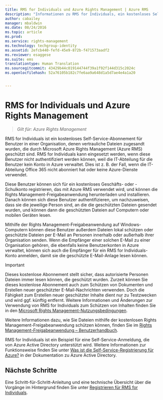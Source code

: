 ```yaml
---
title: RMS for Individuals und Azure Rights Management | Azure RMS
description: "Informationen zu RMS for Individuals, ein kostenloses Self-Service-Abonnement für Benutzer in einer Organisation, denen vertrauliche Dateien zugesandt wurden, die durch Microsoft Azure Rights Management (Azure RMS) geschützt sind. RMS for Individuals kann eingesetzt werden, wenn diese Benutzer nicht authentifiziert werden können, weil die IT-Abteilung für die Benutzer kein Konto in Azure verwaltet."
author: cabailey
manager: mbaldwin
ms.date: 08/24/2016
ms.topic: article
ms.prod: 
ms.service: rights-management
ms.technology: techgroup-identity
ms.assetid: 2efcb440-fefd-45e9-872b-f471573aadf2
ms.reviewer: esaggese
ms.suite: ems
translationtype: Human Translation
ms.sourcegitcommit: 43429b44c019144744f39a1f92f144d315c2024c
ms.openlocfilehash: 52a76105b182c7fe6aa9a648d1a5d7ae4e4a1a20


---
```


# RMS for Individuals und Azure Rights Management

>*Gilt für: Azure Rights Management*

RMS for Individuals ist ein kostenloses Self-Service-Abonnement für Benutzer in einer Organisation, denen vertrauliche Dateien zugesandt wurden, die durch Microsoft Azure Rights Management (Azure RMS) geschützt sind. RMS for Individuals kann eingesetzt werden, wenn diese Benutzer nicht authentifiziert werden können, weil die IT-Abteilung für die Benutzer kein Konto in Azure verwaltet. Dies ist z. B. der Fall, wenn die IT-Abteilung Office 365 nicht abonniert hat oder keine Azure-Dienste verwendet.

Diese Benutzer können sich für ein kostenloses Geschäfts- oder -Schulkonto registrieren, das mit Azure RMS verwendet wird, und können die Rights Management-Freigabeanwendung herunterladen und installieren. Danach können sich diese Benutzer authentifizieren, um nachzuweisen, dass sie die jeweilige Person sind, an die die geschützten Dateien gesendet wurden, und können dann die geschützten Dateien auf Computern oder mobilen Geräten lesen.

Mithilfe der Rights Management-Freigabeanwendung auf Windows-Computern können diese Benutzer außerdem Dateien lokal schützen oder geschützte Dateien per E-Mail an Personen innerhalb oder außerhalb ihrer Organisation senden. Wenn die Empfänger einer solchen E-Mail zu einer Organisation gehören, die ebenfalls keine Benutzerkonten in Azure verwaltet, können sich auch die Empfänger für ein RMS for Individuals-Konto anmelden, damit sie die geschützte E-Mail-Anlage lesen können.

> [!IMPORTANT]
> Dieses kostenlose Abonnement stellt sicher, dass autorisierte Personen Dateien immer lesen können, die geschützt wurden. Zurzeit können Sie dieses kostenlose Abonnement auch zum Schützen von Dokumenten und Erstellen neuer geschützter E-Mail-Nachrichten verwenden. Doch die Fähigkeit zum Erstellen neuer geschützter Inhalte dient nur zu Testzwecken und wird ggf. künftig entfernt. Weitere Informationen und Änderungen zur Verwendung von RMS for Individuals zum Schützen von Inhalten finden Sie in den [Microsoft Rights Management-Nutzungsbedingungen](https://portal.aadrm.com/Legal/Service).

Weitere Informationen dazu, wie Sie Dateien mithilfe der kostenlosen Rights Management-Freigabeanwendung schützen können, finden Sie im [Rights Management-Freigabeanwendung – Benutzerhandbuch](../rms-client/sharing-app-user-guide.md).

RMS for Individuals ist ein Beispiel für eine Self-Service-Anmeldung, die von Azure Active Directory unterstützt wird. Weitere Informationen zur Funktionsweise finden Sie unter [Was ist die Self-Service-Registrierung für Azure?](/active-directory/active-directory-self-service-signup) in der Dokumentation zu Azure Active Directory. 

## Nächste Schritte
Eine Schritt-für-Schritt-Anleitung und eine technische Übersicht über die Vorgänge im Hintergrund finden Sie unter [Registrieren für RMS for Individuals](rms-for-individuals-user-sign-up.md). 




<!--HONumber=Aug16_HO4-->


